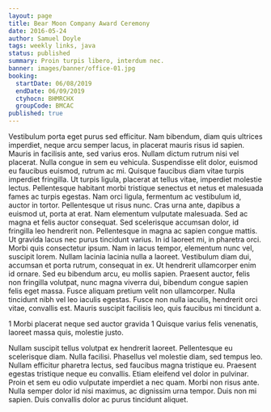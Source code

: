 ```yaml
---
layout: page
title: Bear Moon Company Award Ceremony
date: 2016-05-24
author: Samuel Doyle
tags: weekly links, java
status: published
summary: Proin turpis libero, interdum nec.
banner: images/banner/office-01.jpg
booking:
  startDate: 06/08/2019
  endDate: 06/09/2019
  ctyhocn: BHMRCHX
  groupCode: BMCAC
published: true
---
```

Vestibulum porta eget purus sed efficitur. Nam bibendum, diam quis ultrices imperdiet, neque arcu semper lacus, in placerat mauris risus id sapien. Mauris in facilisis ante, sed varius eros. Nullam dictum rutrum nisi vel placerat. Nulla congue in sem eu vehicula. Suspendisse elit dolor, euismod eu faucibus euismod, rutrum ac mi. Quisque faucibus diam vitae turpis imperdiet fringilla. Ut turpis ligula, placerat at tellus vitae, imperdiet molestie lectus. Pellentesque habitant morbi tristique senectus et netus et malesuada fames ac turpis egestas. Nam orci ligula, fermentum ac vestibulum id, auctor in tortor. Pellentesque ut risus nunc. Cras urna ante, dapibus a euismod ut, porta at erat. Nam elementum vulputate malesuada. Sed ac magna et felis auctor consequat. Sed scelerisque accumsan dolor, id fringilla leo hendrerit non.
Pellentesque in magna ac sapien congue mattis. Ut gravida lacus nec purus tincidunt varius. In id laoreet mi, in pharetra orci. Morbi quis consectetur ipsum. Nam in lacus tempor, elementum nunc vel, suscipit lorem. Nullam lacinia lacinia nulla a laoreet. Vestibulum diam dui, accumsan et porta rutrum, consequat in ex. Ut hendrerit ullamcorper enim id ornare. Sed eu bibendum arcu, eu mollis sapien. Praesent auctor, felis non fringilla volutpat, nunc magna viverra dui, bibendum congue sapien felis eget massa. Fusce aliquam pretium velit non ullamcorper. Nulla tincidunt nibh vel leo iaculis egestas. Fusce non nulla iaculis, hendrerit orci vitae, convallis est. Mauris suscipit facilisis leo, quis faucibus mi tincidunt a.

1 Morbi placerat neque sed auctor gravida
1 Quisque varius felis venenatis, laoreet massa quis, molestie justo.

Nullam suscipit tellus volutpat ex hendrerit laoreet. Pellentesque eu scelerisque diam. Nulla facilisi. Phasellus vel molestie diam, sed tempus leo. Nullam efficitur pharetra lectus, sed faucibus magna tristique eu. Praesent egestas tristique neque eu convallis. Etiam eleifend vel dolor in pulvinar. Proin et sem eu odio vulputate imperdiet a nec quam. Morbi non risus ante. Nulla semper dolor id nisi maximus, ac dignissim urna tempor. Duis non mi sapien. Duis convallis dolor ac purus tincidunt aliquet.
